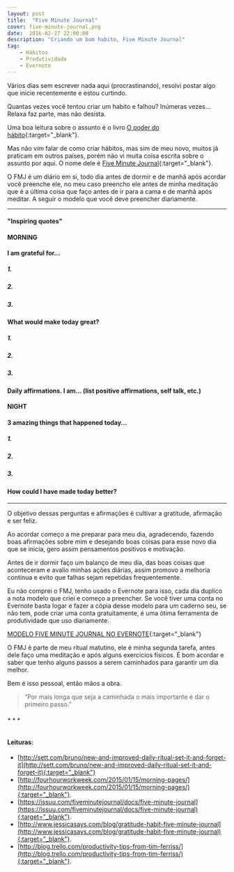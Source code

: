 ```yaml
---
layout: post
title:  "Five Minute Journal"
cover: five-minute-journal.png
date:  2016-02-27 22:00:00
description: "Criando um bom habito, Five Minute Journal"
tag: 
    - Hábitos
    - Produtividade 
    - Evernote
---
```


Vários dias sem escrever nada aqui (procrastinando), resolvi postar algo que inicie recentemente e estou curtindo. 

Quantas vezes você tentou criar um habito e falhou? Inúmeras vezes... Relaxa faz parte, mas não desista.

Uma boa leitura sobre o assunto é o livro [O poder do hábito](http://www.livrariacultura.com.br/p/o-poder-do-habito-30351365){:target="_blank"}.

Mas não vim falar de como criar hábitos, mas sim de meu novo, muitos já praticam em outros países, porém não vi muita coisa escrita sobre o assunto por aqui. O nome dele é [Five Minute Journal](http://www.fiveminutejournal.com/){:target="_blank"}.

O FMJ é um diário em si, todo dia antes de dormir e de manhã após acordar você preenche ele, no meu caso preencho ele antes de minha meditação que é a última coisa que faço antes de ir para a cama e de manhã após meditar. A seguir o modelo que você deve preencher diariamente. 


- - -

#### "Inspiring quotes"

#### MORNING

#### I am grateful for...

##### 1.

##### 2.

##### 3.

#### What would make today great?

##### 1.

##### 2.

##### 3.

#### Daily affirmations.  I am… (list positive affirmations, self talk, etc.)

####  NIGHT  

#### 3 amazing things that happened today… 

##### 1.

##### 2.

##### 3.

#### How could I have made today better?


- - -


O objetivo dessas perguntas e afirmações é cultivar a gratitude, afirmação e ser feliz. 

Ao acordar começo a me preparar para meu dia, agradecendo, fazendo boas afirmações sobre mim e desejando boas coisas para esse novo dia que se inicia, gero assim pensamentos positivos e motivação.

Antes de ir dormir faço um balanço de meu dia, das boas coisas que aconteceram e avalio minhas ações diárias, assim promovo a melhoria contínua e evito que falhas sejam repetidas frequentemente.

Eu não comprei o FMJ, tenho usado o Evernote para isso, cada dia duplico a nota modelo que criei e começo a preencher. Se você tiver uma conta no Evernote basta logar e fazer a cópia desse modelo para um caderno seu, se não tem, pode criar uma conta gratuitamente, é uma ótima ferramenta de produtividade que uso diariamente.


[<i class="fa fa-bolt"></i> MODELO FIVE MINUTE JOURNAL NO EVERNOTE](https://www.evernote.com/shard/s240/nl/31494644/2b0451e7-dfdc-4ca3-98b7-6517d00afc56){:target="_blank"}


O FMJ é parte de meu ritual matutino, ele é minha segunda tarefa, antes dele faço uma meditação e após alguns exercícios físicos. É bom acordar e saber que tenho alguns passos a serem caminhados para garantir um dia melhor. 

Bem é isso pessoal, então mãos a obra.

> “Por mais longa que seja a caminhada o mais importante é dar o primeiro passo.” 


######  * * *
 
#### Leituras:

* [http://sett.com/bruno/new-and-improved-daily-ritual-set-it-and-forget-it](http://sett.com/bruno/new-and-improved-daily-ritual-set-it-and-forget-it){:target="_blank"}
* [http://fourhourworkweek.com/2015/01/15/morning-pages/](http://fourhourworkweek.com/2015/01/15/morning-pages/){:target="_blank"}.
* [https://issuu.com/fiveminutejournal/docs/five-minute-journal](https://issuu.com/fiveminutejournal/docs/five-minute-journal){:target="_blank"}.
* [http://www.jessicasays.com/blog/gratitude-habit-five-minute-journal](http://www.jessicasays.com/blog/gratitude-habit-five-minute-journal){:target="_blank"}.
* [http://blog.trello.com/productivity-tips-from-tim-ferriss/](http://blog.trello.com/productivity-tips-from-tim-ferriss/){:target="_blank"}.



